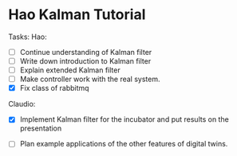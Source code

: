 # Hao Kalman Tutorial

Tasks:
Hao:
- [ ] Continue understanding of Kalman filter
- [ ] Write down introduction to Kalman filter
- [ ] Explain extended Kalman filter
- [ ] Make controller work with the real system.
- [x] Fix class of rabbitmq

Claudio:
- [x] Implement Kalman filter for the incubator and put results on the presentation
- [ ] Plan example applications of the other features of digital twins.

